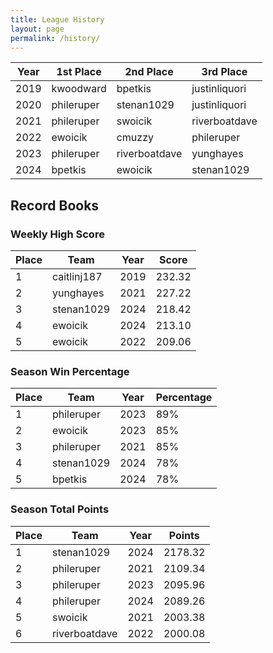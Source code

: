 ```yaml
---
title: League History
layout: page
permalink: /history/
---
```


| Year  | 1st Place   | 2nd Place     | 3rd Place     |
| ---   | ---         | ---           | ---           |
| 2019  | kwoodward   | bpetkis       | justinliquori |
| 2020  | phileruper  | stenan1029    | justinliquori |
| 2021  | phileruper  | swoicik       | riverboatdave |
| 2022  | ewoicik     | cmuzzy        | phileruper    |
| 2023  | phileruper  | riverboatdave | yunghayes     |
| 2024  | bpetkis     | ewoicik       | stenan1029    |

## Record Books

### Weekly High Score 
| Place | Team        | Year | Score  |
| ---   | ---         | ---  | ---    |
| 1     | caitlinj187 | 2019 | 232.32 |
| 2     | yunghayes   | 2021 | 227.22 |
| 3     | stenan1029  | 2024 | 218.42 |
| 4     | ewoicik     | 2024 | 213.10 |
| 5     | ewoicik     | 2022 | 209.06 |

### Season Win Percentage 
| Place | Team       | Year | Percentage |
| ---   | ---        | ---  | ---        |
| 1     | phileruper | 2023 | 89%        |
| 2     | ewoicik    | 2023 | 85%        | 
| 3     | phileruper | 2021 | 85%        |
| 4     | stenan1029 | 2024 | 78%        |
| 5     | bpetkis    | 2024 | 78%        | 

### Season Total Points
| Place | Team          | Year | Points  |
| ---   | ---           | ---  | ---     |
| 1     | stenan1029    | 2024 | 2178.32 |
| 2     | phileruper    | 2021 | 2109.34 |
| 3     | phileruper    | 2023 | 2095.96 |
| 4     | phileruper    | 2024 | 2089.26 |
| 5     | swoicik       | 2021 | 2003.38 |
| 6     | riverboatdave | 2022 | 2000.08 |
